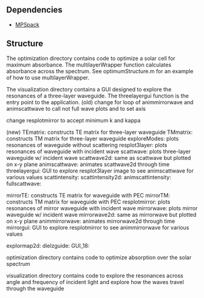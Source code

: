 Dependencies
------------
- [MPSpack](http://code.google.com/p/mpspack/)

Structure
---------
The optimization directory contains code to optimize a solar cell for maximum absorbance.
The multilayerWrapper function calculates absorbance across the spectrum. See optimumStructure.m
for an example of how to use multilayerWrapper.

The visualization directory contains a GUI designed to explore the resonances of a three-layer
waveguide. The threelayergui function is the entry point to the application.
(old)
change for loop of animmirrorwave and animscattwave to call not full
wave plots and to set axis

change resplotmirror to accept minimum k and kappa

(new)
TEmatrix: constructs TE matrix for three-layer waveguide
TMmatrix: constructs TM matrix for three-layer waveguide
exploreModes: plots resonances of waveguide without scattering
resplot3layer: plots resonances of waveguide with incident wave
scattwave: plots three-layer waveguide w/ incident wave
scattwave2d: same as scattwave but plotted on x-y plane
animscattwave: animates scattwave2d through time
threelayergui: GUI to explore resplot3layer image to see animscattwave for various values
scattintensity:
scattintensity2d:
animscattintensity:
fullscattwave:

mirrorTE: constructs TE matrix for waveguide with PEC
mirrorTM: constructs TM matrix for waveguide with PEC
resplotmirror: plots resonances of mirror waveguide with incident wave
mirrorwave: plots mirror waveguide w/ incident wave
mirrorwave2d: same as mirrorwave but plotted on x-y plane
animmirrorwave: animates mirrorwave2d through time
mirrorgui: GUI to explore resplotmirror to see animmirrorwave for various values

explormap2d:
dielzguide:
GUI_18:


optimization directory contains code to optimize absorption over the solar spectrum

visualization directory contains code to explore the resonances across angle and frequency of
incident light and explore how the waves travel through the waveguide
